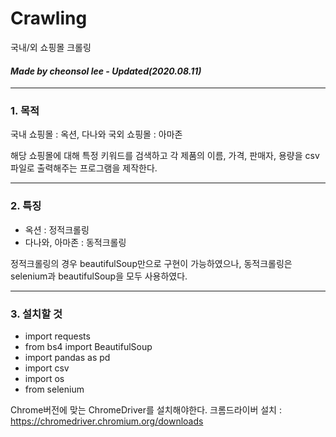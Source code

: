 # Crawling
국내/외 쇼핑몰 크롤링

#### *Made by cheonsol lee - Updated(2020.08.11)* ####

----------
### 1. 목적
국내 쇼핑몰 : 옥션, 다나와
국외 쇼핑몰 : 아마존

해당 쇼핑몰에 대해 특정 키워드를 검색하고 각 제품의 이름, 가격, 판매자, 용량을 csv파일로 출력해주는 프로그램을 제작한다.


----------
### 2. 특징
* 옥션 : 정적크롤링
* 다나와, 아마존 : 동적크롤링

정적크롤링의 경우 beautifulSoup만으로 구현이 가능하였으나, 동적크롤링은 selenium과 beautifulSoup을 모두 사용하였다.


----------
### 3. 설치할 것

* import requests
* from bs4 import BeautifulSoup
* import pandas as pd
* import csv
* import os
* from selenium

Chrome버전에 맞는 ChromeDriver를 설치해야한다.
크롬드라이버 설치 : https://chromedriver.chromium.org/downloads

